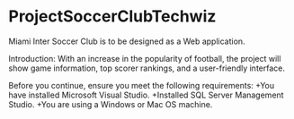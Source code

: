 # ProjectSoccerClubTechwiz
Miami Inter Soccer Club is to be designed as a Web application.

Introduction: With an increase in the popularity of football, the project will show game information, top scorer rankings, and a user-friendly interface.

Before you continue, ensure you meet the following requirements:
+You have installed Microsoft Visual Studio.
+Installed SQL Server Management Studio.
+You are using a Windows or Mac OS machine.
